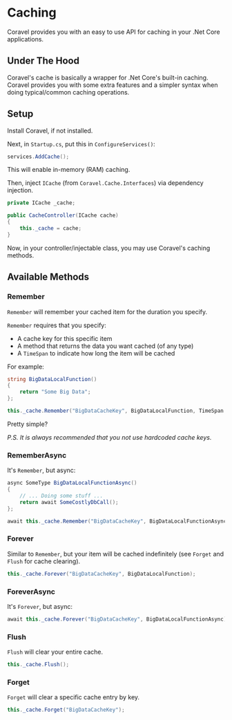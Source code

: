 # Caching

Coravel provides you with an easy to use API for caching in your .Net Core applications.

## Under The Hood

Coravel's cache is basically a wrapper for .Net Core's built-in caching. Coravel provides you with some extra features and a simpler syntax when doing typical/common caching operations.

## Setup 

Install Coravel, if not installed.

Next, in `Startup.cs`, put this in `ConfigureServices()`:

```c#
services.AddCache();
```

This will enable in-memory (RAM) caching.

Then, inject `ICache` (from `Coravel.Cache.Interfaces`) via dependency injection. 

```c#
private ICache _cache;

public CacheController(ICache cache)
{
    this._cache = cache;
}
```

Now, in your controller/injectable class, you may use Coravel's caching methods.

## Available Methods

### Remember

`Remember` will remember your cached item for the duration you specify. 

`Remember` requires that you specify:
- A cache key for this specific item
- A method that returns the data you want cached (of any type)
- A `TimeSpan` to indicate how long the item will be cached 

For example:

```c#
string BigDataLocalFunction() 
{
    return "Some Big Data";
};

this._cache.Remember("BigDataCacheKey", BigDataLocalFunction, TimeSpan.FromMinutes(10));
```

Pretty simple? 

_P.S. It is always recommended that you not use hardcoded cache keys._

### RememberAsync

It's `Remember`, but async:

```c#
async SomeType BigDataLocalFunctionAsync() 
{
    // ... Doing some stuff ... 
    return await SomeCostlyDbCall();
};

await this._cache.Remember("BigDataCacheKey", BigDataLocalFunctionAsync, TimeSpan.FromMinutes(10));
```

### Forever

Similar to `Remember`, but your item will be cached indefinitely (see `Forget` and `Flush` for cache clearing).

```c#
this._cache.Forever("BigDataCacheKey", BigDataLocalFunction);
```

### ForeverAsync

It's `Forever`, but async:

```c#
await this._cache.Forever("BigDataCacheKey", BigDataLocalFunctionAsync);
```

### Flush

`Flush` will clear your entire cache.

```c#
this._cache.Flush();
```

### Forget

`Forget` will clear a specific cache entry by key.

```c#
this._cache.Forget("BigDataCacheKey");
```



